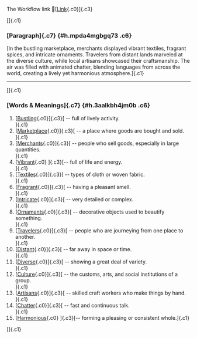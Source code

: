 The Workflow link
👏[[Link](https://www.google.com/url?q=http://www.google.com&sa=D&source=editors&ust=1757909421239820&usg=AOvVaw176oAfd3p6TsghuNXhkqgK){.c0}]{.c3}

[]{.c1}

### [Paragraph]{.c7} {#h.mpda4mgbgq73 .c6}

[In the bustling marketplace, merchants displayed vibrant textiles,
fragrant spices, and intricate ornaments. Travelers from distant lands
marveled at the diverse culture, while local artisans showcased their
craftsmanship. The air was filled with animated chatter, blending
languages from across the world, creating a lively yet harmonious
atmosphere.]{.c1}

------------------------------------------------------------------------

[]{.c1}

### [Words & Meanings]{.c7} {#h.3aalkbh4jm0b .c6}

1.  [[Bustling](https://www.google.com/url?q=http://www.google.com&sa=D&source=editors&ust=1757909421240416&usg=AOvVaw2H1HZeEgZUhlJuPl0iVTZh){.c0}]{.c3}[ --
    full of lively activity.\
    ]{.c1}
2.  [[Marketplace](https://www.google.com/url?q=http://www.google.com&sa=D&source=editors&ust=1757909421240533&usg=AOvVaw0fmJAH0ggNRheW3FCQAQyy){.c0}]{.c3}[ --
    a place where goods are bought and sold.\
    ]{.c1}
3.  [[Merchants](https://www.google.com/url?q=http://www.google.com&sa=D&source=editors&ust=1757909421240666&usg=AOvVaw1Ss7vKpGfEh_szjRBeyRYA){.c0}]{.c3}[ --
    people who sell goods, especially in large quantities.\
    ]{.c1}
4.  [[Vibrant](https://www.google.com/url?q=http://www.google.com&sa=D&source=editors&ust=1757909421240789&usg=AOvVaw0Nl6n0tKIBoAVF0OrRm_c7){.c0}
    ]{.c3}[-- full of life and energy.\
    ]{.c1}
5.  [[Textiles](https://www.google.com/url?q=http://www.google.com&sa=D&source=editors&ust=1757909421240883&usg=AOvVaw0pCJiQORPQzUlAzLhW35bA){.c0}]{.c3}[ --
    types of cloth or woven fabric.\
    ]{.c1}
6.  [[Fragrant](https://www.google.com/url?q=http://www.google.com&sa=D&source=editors&ust=1757909421240987&usg=AOvVaw3IC2QohDYo8bpkbqPAGvVy){.c0}]{.c3}[ --
    having a pleasant smell.\
    ]{.c1}
7.  [[Intricate](https://www.google.com/url?q=http://www.google.com&sa=D&source=editors&ust=1757909421241089&usg=AOvVaw0jHmpfnWqT8QkOdTmZ4Eul){.c0}]{.c3}[ --
    very detailed or complex.\
    ]{.c1}
8.  [[Ornaments](https://www.google.com/url?q=http://www.google.com&sa=D&source=editors&ust=1757909421241188&usg=AOvVaw107zMZ5QgLoljwvO-JrfEK){.c0}]{.c3}[ --
    decorative objects used to beautify something.\
    ]{.c1}
9.  [[Travelers](https://www.google.com/url?q=http://www.google.com&sa=D&source=editors&ust=1757909421241305&usg=AOvVaw1rr2n2tB_7RYFsRKCDCdJs){.c0}]{.c3}[ --
    people who are journeying from one place to another.\
    ]{.c1}
10. [[Distant](https://www.google.com/url?q=http://www.google.com&sa=D&source=editors&ust=1757909421241442&usg=AOvVaw3bfQL6K9dCYdS0HxCQJeLj){.c0}]{.c3}[ --
    far away in space or time.\
    ]{.c1}
11. [[Diverse](https://www.google.com/url?q=http://www.google.com&sa=D&source=editors&ust=1757909421241560&usg=AOvVaw3Qx4730H0ePB6Za0l5_aJn){.c0}]{.c3}[ --
    showing a great deal of variety.\
    ]{.c1}
12. [[Culture](https://www.google.com/url?q=http://www.google.com&sa=D&source=editors&ust=1757909421241669&usg=AOvVaw3jVStwQaJL6pFuVsSaPy-H){.c0}]{.c3}[ --
    the customs, arts, and social institutions of a group.\
    ]{.c1}
13. [[Artisans](https://www.google.com/url?q=http://www.google.com&sa=D&source=editors&ust=1757909421241791&usg=AOvVaw1KEEtd5-zaIbBeyjPKO0gM){.c0}]{.c3}[ --
    skilled craft workers who make things by hand.\
    ]{.c1}
14. [[Chatter](https://www.google.com/url?q=http://www.google.com&sa=D&source=editors&ust=1757909421241908&usg=AOvVaw1pa1w41P4CcpojtbbCUpk7){.c0}]{.c3}[ --
    fast and continuous talk.\
    ]{.c1}
15. [[Harmonious](https://www.google.com/url?q=http://www.google.com&sa=D&source=editors&ust=1757909421242054&usg=AOvVaw3jRrfb9Sqvq0WvsEo4AwmY){.c0}
    ]{.c3}[-- forming a pleasing or consistent whole.]{.c1}

[]{.c1}

